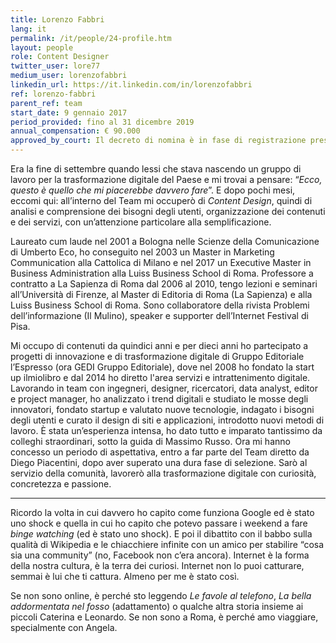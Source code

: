 ```yaml
---
title: Lorenzo Fabbri
lang: it
permalink: /it/people/24-profile.htm
layout: people
role: Content Designer
twitter_user: lore77
medium_user: lorenzofabbri
linkedin_url: https://it.linkedin.com/in/lorenzofabbri
ref: lorenzo-fabbri
parent_ref: team
start_date: 9 gennaio 2017
period_provided: fino al 31 dicembre 2019
annual_compensation: € 90.000
approved_by_court: Il decreto di nomina è in fase di registrazione presso la Corte dei Conti
---
```


Era la fine di settembre quando lessi che stava nascendo un gruppo di lavoro per la trasformazione digitale del Paese e mi trovai a pensare: “*Ecco, questo è quello che mi piacerebbe davvero fare*”. E dopo pochi mesi, eccomi qui: all’interno del Team mi occuperò di *Content Design*, quindi di analisi e comprensione dei bisogni degli utenti, organizzazione dei contenuti e dei servizi, con un’attenzione particolare alla semplificazione.

Laureato cum laude nel 2001 a Bologna nelle Scienze della Comunicazione di Umberto Eco, ho conseguito nel 2003 un Master in Marketing Communication alla Cattolica di Milano e nel 2017 un Executive Master in Business Administration alla Luiss Business School di Roma. Professore a contratto a La Sapienza di Roma dal 2006 al 2010, tengo lezioni e seminari all’Università di Firenze, al Master di Editoria di Roma (La Sapienza) e alla Luiss Business School di Roma. Sono collaboratore della rivista Problemi dell’informazione (Il Mulino), speaker e supporter dell’Internet Festival di Pisa.

Mi occupo di contenuti da quindici anni e per dieci anni ho partecipato a progetti di innovazione e di trasformazione digitale di Gruppo Editoriale l’Espresso (ora GEDI Gruppo Editoriale), dove nel 2008 ho fondato la start up ilmiolibro e dal 2014 ho diretto l'area servizi e intrattenimento digitale. Lavorando in team con ingegneri, designer, ricercatori, data analyst, editor e project manager, ho analizzato i trend digitali e studiato le mosse degli innovatori, fondato startup e valutato nuove tecnologie, indagato i bisogni degli utenti e curato il design di siti e applicazioni, introdotto nuovi metodi di lavoro. È stata un’esperienza intensa, ho dato tutto e imparato tantissimo da colleghi straordinari, sotto la guida di Massimo Russo. Ora mi hanno concesso un periodo di aspettativa, entro a far parte del Team diretto da Diego Piacentini, dopo aver superato una dura fase di selezione. Sarò al servizio della comunità, lavorerò alla trasformazione digitale con curiosità, concretezza e passione.

***

Ricordo la volta in cui davvero ho capito come funziona Google ed è stato uno shock e quella in cui ho capito che potevo passare i weekend a fare *binge watching* (ed è stato uno shock). E poi il dibattito con il babbo sulla qualità di Wikipedia e le chiacchiere infinite con un amico per stabilire “cosa sia una community” (no, Facebook non c’era ancora). Internet è la forma della nostra cultura, è la terra dei curiosi. Internet non lo puoi catturare, semmai è lui che ti cattura. Almeno per me è stato così.

Se non sono online, è perché sto leggendo *Le favole al telefono*, *La bella addormentata nel fosso* (adattamento) o qualche altra storia insieme ai piccoli Caterina e Leonardo. Se non sono a Roma, è perché amo viaggiare, specialmente con Angela.

